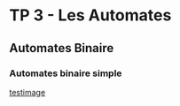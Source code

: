 # TP 3 - Les Automates

## Automates Binaire

### Automates binaire simple

[testimage](automate_binaire_simple.png)
